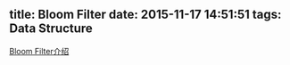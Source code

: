title: Bloom Filter
date: 2015-11-17 14:51:51
tags: Data Structure
---
[Bloom Filter介绍](http://www.cnblogs.com/heaad/archive/2011/01/02/1924195.html)
